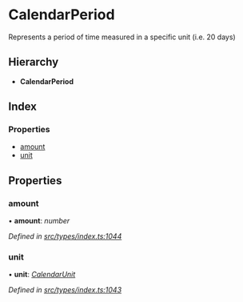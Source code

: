 # CalendarPeriod

Represents a period of time measured in a specific unit \(i.e. 20 days\)

## Hierarchy

* **CalendarPeriod**

## Index

### Properties

* [amount](calendarperiod.md#amount)
* [unit](calendarperiod.md#unit)

## Properties

### amount

• **amount**: _number_

_Defined in_ [_src/types/index.ts:1044_](https://github.com/PolymathNetwork/polymesh-sdk/blob/bf2b7a12/src/types/index.ts#L1044)

### unit

• **unit**: [_CalendarUnit_](../enums/calendarunit.md)

_Defined in_ [_src/types/index.ts:1043_](https://github.com/PolymathNetwork/polymesh-sdk/blob/bf2b7a12/src/types/index.ts#L1043)

